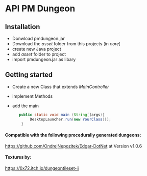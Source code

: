 # API PM Dungeon

## Installation

- Donwload pmdungeon.jar
- Download the *asset* folder from this projects (in *core*)
- create new Java project
- add *asset* folder to project
- import pmdungeon.jar as libary



## Getting started

- Create a new Class that extends *MainController* 

- implement Methods

- add the main

  ```java
     public static void main (String[]args){      
          DesktopLauncher.run(new YourClass());
      }
  ```

  

#### Compatible with the following procedurally generated dungeons:

https://github.com/OndrejNepozitek/Edgar-DotNet at Version v1.0.6

#### Textures by:
https://0x72.itch.io/dungeontileset-ii
